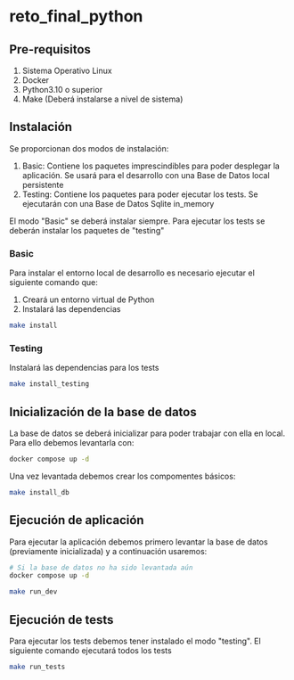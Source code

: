 # reto_final_python


## Pre-requisitos
1. Sistema Operativo Linux
1. Docker
1. Python3.10 o superior
1. Make (Deberá instalarse a nivel de sistema)


## Instalación
Se proporcionan dos modos de instalación:
1. Basic: Contiene los paquetes imprescindibles para poder desplegar la aplicación. Se usará para el desarrollo con una Base de Datos local persistente
1. Testing: Contiene los paquetes para poder ejecutar los tests. Se ejecutarán con una Base de Datos Sqlite in_memory

El modo "Basic" se deberá instalar siempre. Para ejecutar los tests se deberán instalar los paquetes de "testing"

### Basic
Para instalar el entorno local de desarrollo es necesario ejecutar el siguiente comando que:
1. Creará un entorno virtual de Python
1. Instalará las dependencias

```bash
make install
```

### Testing
Instalará las dependencias para los tests

```bash
make install_testing
```


## Inicialización de la base de datos
La base de datos se deberá inicializar para poder trabajar con ella en local. Para ello debemos levantarla con:

```bash
docker compose up -d
```

Una vez levantada debemos crear los compomentes básicos:

```bash
make install_db
```


## Ejecución de aplicación
Para ejecutar la aplicación debemos primero levantar la base de datos (previamente inicializada) y a continuación usaremos:

```bash
# Si la base de datos no ha sido levantada aún
docker compose up -d

make run_dev
```


## Ejecución de tests
Para ejecutar los tests debemos tener instalado el modo "testing". El siguiente comando ejecutará todos los tests

```bash
make run_tests
```
